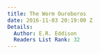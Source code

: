 ```yaml
---
title: The Worm Ouroboros
date: 2016-11-03 20:19:00 Z
Details:
  Author: E.R. Eddison
  Readers List Rank: 32
---
```


